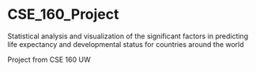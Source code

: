 # CSE_160_Project
Statistical analysis and visualization of the significant factors in predicting life
expectancy and developmental status for countries around the world

Project from CSE 160 UW
